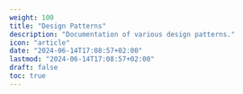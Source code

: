 ```yaml
---
weight: 100
title: "Design Patterns"
description: "Documentation of various design patterns."
icon: "article"
date: "2024-06-14T17:08:57+02:00"
lastmod: "2024-06-14T17:08:57+02:00"
draft: false
toc: true
---
```

